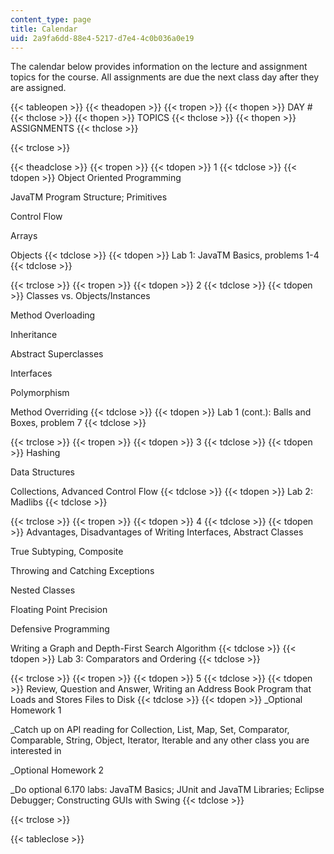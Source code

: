 ```yaml
---
content_type: page
title: Calendar
uid: 2a9fa6dd-88e4-5217-d7e4-4c0b036a0e19
---
```


The calendar below provides information on the lecture and assignment topics for the course. All assignments are due the next class day after they are assigned.

{{< tableopen >}}
{{< theadopen >}}
{{< tropen >}}
{{< thopen >}}
DAY #
{{< thclose >}}
{{< thopen >}}
TOPICS
{{< thclose >}}
{{< thopen >}}
ASSIGNMENTS
{{< thclose >}}

{{< trclose >}}

{{< theadclose >}}
{{< tropen >}}
{{< tdopen >}}
1
{{< tdclose >}}
{{< tdopen >}}
Object Oriented Programming  
  
JavaTM Program Structure; Primitives  
  
Control Flow  
  
Arrays  
  
Objects
{{< tdclose >}}
{{< tdopen >}}
Lab 1: JavaTM Basics, problems 1-4
{{< tdclose >}}

{{< trclose >}}
{{< tropen >}}
{{< tdopen >}}
2
{{< tdclose >}}
{{< tdopen >}}
Classes vs. Objects/Instances  
  
Method Overloading  
  
Inheritance  
  
Abstract Superclasses  
  
Interfaces  
  
Polymorphism  
  
Method Overriding
{{< tdclose >}}
{{< tdopen >}}
Lab 1 (cont.): Balls and Boxes, problem 7
{{< tdclose >}}

{{< trclose >}}
{{< tropen >}}
{{< tdopen >}}
3
{{< tdclose >}}
{{< tdopen >}}
Hashing  
  
Data Structures  
  
Collections, Advanced Control Flow
{{< tdclose >}}
{{< tdopen >}}
Lab 2: Madlibs
{{< tdclose >}}

{{< trclose >}}
{{< tropen >}}
{{< tdopen >}}
4
{{< tdclose >}}
{{< tdopen >}}
Advantages, Disadvantages of Writing Interfaces, Abstract Classes  
  
True Subtyping, Composite  
  
Throwing and Catching Exceptions  
  
Nested Classes  
  
Floating Point Precision  
  
Defensive Programming  
  
Writing a Graph and Depth-First Search Algorithm
{{< tdclose >}}
{{< tdopen >}}
Lab 3: Comparators and Ordering
{{< tdclose >}}

{{< trclose >}}
{{< tropen >}}
{{< tdopen >}}
5
{{< tdclose >}}
{{< tdopen >}}
Review, Question and Answer, Writing an Address Book Program that Loads and Stores Files to Disk
{{< tdclose >}}
{{< tdopen >}}
_Optional Homework 1  
  
_Catch up on API reading for Collection, List, Map, Set, Comparator, Comparable, String, Object, Iterator, Iterable and any other class you are interested in  
  
_Optional Homework 2  
  
_Do optional 6.170 labs: JavaTM Basics; JUnit and JavaTM Libraries; Eclipse Debugger; Constructing GUIs with Swing
{{< tdclose >}}

{{< trclose >}}

{{< tableclose >}}